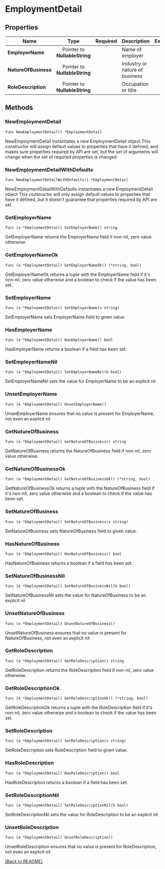 # EmploymentDetail


## Properties
| Name | Type | Required | Description | Examples |
|------------|:-------------:|:-------------:|-------------|:-------------:|
| **EmployerName** | Pointer to **NullableString** |  | Name of employer |  |
| **NatureOfBusiness** | Pointer to **NullableString** |  | Industry or nature of business |  |
| **RoleDescription** | Pointer to **NullableString** |  | Occupation or title |  |

## Methods

### NewEmploymentDetail

`func NewEmploymentDetail() *EmploymentDetail`

NewEmploymentDetail instantiates a new EmploymentDetail object
This constructor will assign default values to properties that have it defined,
and makes sure properties required by API are set, but the set of arguments
will change when the set of required properties is changed

### NewEmploymentDetailWithDefaults

`func NewEmploymentDetailWithDefaults() *EmploymentDetail`

NewEmploymentDetailWithDefaults instantiates a new EmploymentDetail object
This constructor will only assign default values to properties that have it defined,
but it doesn't guarantee that properties required by API are set

### GetEmployerName

`func (o *EmploymentDetail) GetEmployerName() string`

GetEmployerName returns the EmployerName field if non-nil, zero value otherwise.

### GetEmployerNameOk

`func (o *EmploymentDetail) GetEmployerNameOk() (*string, bool)`

GetEmployerNameOk returns a tuple with the EmployerName field if it's non-nil, zero value otherwise
and a boolean to check if the value has been set.

### SetEmployerName

`func (o *EmploymentDetail) SetEmployerName(v string)`

SetEmployerName sets EmployerName field to given value.

### HasEmployerName

`func (o *EmploymentDetail) HasEmployerName() bool`

HasEmployerName returns a boolean if a field has been set.

### SetEmployerNameNil

`func (o *EmploymentDetail) SetEmployerNameNil(b bool)`

 SetEmployerNameNil sets the value for EmployerName to be an explicit nil

### UnsetEmployerName
`func (o *EmploymentDetail) UnsetEmployerName()`

UnsetEmployerName ensures that no value is present for EmployerName, not even an explicit nil
### GetNatureOfBusiness

`func (o *EmploymentDetail) GetNatureOfBusiness() string`

GetNatureOfBusiness returns the NatureOfBusiness field if non-nil, zero value otherwise.

### GetNatureOfBusinessOk

`func (o *EmploymentDetail) GetNatureOfBusinessOk() (*string, bool)`

GetNatureOfBusinessOk returns a tuple with the NatureOfBusiness field if it's non-nil, zero value otherwise
and a boolean to check if the value has been set.

### SetNatureOfBusiness

`func (o *EmploymentDetail) SetNatureOfBusiness(v string)`

SetNatureOfBusiness sets NatureOfBusiness field to given value.

### HasNatureOfBusiness

`func (o *EmploymentDetail) HasNatureOfBusiness() bool`

HasNatureOfBusiness returns a boolean if a field has been set.

### SetNatureOfBusinessNil

`func (o *EmploymentDetail) SetNatureOfBusinessNil(b bool)`

 SetNatureOfBusinessNil sets the value for NatureOfBusiness to be an explicit nil

### UnsetNatureOfBusiness
`func (o *EmploymentDetail) UnsetNatureOfBusiness()`

UnsetNatureOfBusiness ensures that no value is present for NatureOfBusiness, not even an explicit nil
### GetRoleDescription

`func (o *EmploymentDetail) GetRoleDescription() string`

GetRoleDescription returns the RoleDescription field if non-nil, zero value otherwise.

### GetRoleDescriptionOk

`func (o *EmploymentDetail) GetRoleDescriptionOk() (*string, bool)`

GetRoleDescriptionOk returns a tuple with the RoleDescription field if it's non-nil, zero value otherwise
and a boolean to check if the value has been set.

### SetRoleDescription

`func (o *EmploymentDetail) SetRoleDescription(v string)`

SetRoleDescription sets RoleDescription field to given value.

### HasRoleDescription

`func (o *EmploymentDetail) HasRoleDescription() bool`

HasRoleDescription returns a boolean if a field has been set.

### SetRoleDescriptionNil

`func (o *EmploymentDetail) SetRoleDescriptionNil(b bool)`

 SetRoleDescriptionNil sets the value for RoleDescription to be an explicit nil

### UnsetRoleDescription
`func (o *EmploymentDetail) UnsetRoleDescription()`

UnsetRoleDescription ensures that no value is present for RoleDescription, not even an explicit nil

[[Back to README]](../../README.md)



